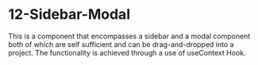 # 12-Sidebar-Modal

This is a component that encompasses a sidebar and a modal component both of which are self sufficient and can be drag-and-dropped into a project. The functionality is achieved through a use of useContext Hook.
